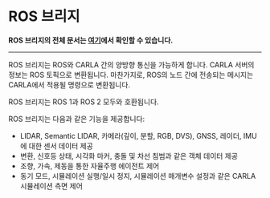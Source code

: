 # ROS 브리지

__ROS 브리지의 전체 문서는 [__여기__](https://carla.readthedocs.io/projects/ros-bridge/en/latest/)에서 확인할 수 있습니다.__

---

ROS 브리지는 ROS와 CARLA 간의 양방향 통신을 가능하게 합니다. CARLA 서버의 정보는 ROS 토픽으로 변환됩니다. 마찬가지로, ROS의 노드 간에 전송되는 메시지는 CARLA에서 적용될 명령으로 변환됩니다.

ROS 브리지는 ROS 1과 ROS 2 모두와 호환됩니다.

ROS 브리지는 다음과 같은 기능을 제공합니다:

- LIDAR, Semantic LIDAR, 카메라(깊이, 분할, RGB, DVS), GNSS, 레이더, IMU에 대한 센서 데이터 제공
- 변환, 신호등 상태, 시각화 마커, 충돌 및 차선 침범과 같은 객체 데이터 제공
- 조향, 가속, 제동을 통한 자율주행 에이전트 제어
- 동기 모드, 시뮬레이션 실행/일시 정지, 시뮬레이션 매개변수 설정과 같은 CARLA 시뮬레이션 측면 제어